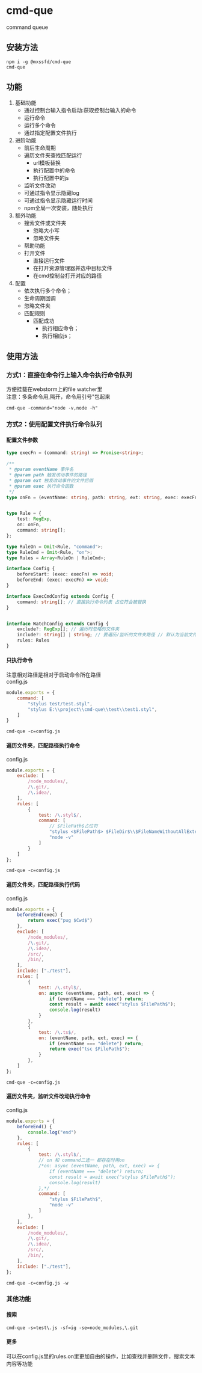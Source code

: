 # cmd-que

command queue

## 安装方法
```shell
npm i -g @mxssfd/cmd-que
cmd-que 
```
## 功能
1. 基础功能
    - 通过控制台输入指令启动:获取控制台输入的命令
    - 运行命令
    - 运行多个命令
    - 通过指定配置文件执行
1. 进阶功能
    - 前后生命周期
    - 遍历文件夹查找匹配运行
       - url模板替换
       - 执行配置中的命令
       - 执行配置中的js
    - 监听文件改动
    - 可通过指令显示隐藏log
    - 可通过指令显示隐藏运行时间
    - npm全局一次安装，随处执行
1. 额外功能
    - 搜索文件或文件夹
        - 忽略大小写
        - 忽略文件夹
    - 帮助功能
    - 打开文件
        - 直接运行文件
        - 在打开资源管理器并选中目标文件
        - 在cmd控制台打开对应的路径
1. 配置
    - 依次执行多个命令；
    - 生命周期回调
    - 忽略文件夹
    - 匹配规则
        - 匹配成功
            - 执行相应命令；
            - 执行相应js；
## 使用方法

### 方式1：直接在命令行上输入命令执行命令队列
方便挂载在webstorm上的file watcher里   
注意：多条命令用,隔开，命令用引号"包起来
```shell
cmd-que -command="node -v,node -h"
```
### 方式2：使用配置文件执行命令队列

#### 配置文件参数

```ts
type execFn = (command: string) => Promise<string>;

/**
 * @param eventName 事件名
 * @param path 触发改动事件的路径
 * @param ext 触发改动事件的文件后缀
 * @param exec 执行命令函数
 */
type onFn = (eventName: string, path: string, ext: string, exec: execFn) => Promise<void>


type Rule = {
    test: RegExp,
    on: onFn,
    command: string[];
};

type RuleOn = Omit<Rule, "command">;
type RuleCmd = Omit<Rule, "on">;
type Rules = Array<RuleOn | RuleCmd>;

interface Config {
    beforeStart: (exec: execFn) => void;
    beforeEnd: (exec: execFn) => void;
}

interface ExecCmdConfig extends Config {
    command: string[]; // 直接执行命令列表 占位符会被替换
}


interface WatchConfig extends Config {
    exclude?: RegExp[]; // 遍历时忽略的文件夹
    include?: string[] | string; // 要遍历/监听的文件夹路径 // 默认为当前文件夹
    rules: Rules
}
```

#### 只执行命令
注意相对路径是相对于启动命令所在路径   
config.js
```js
module.exports = {
    command: [
        "stylus test/test.styl",
        "stylus E:\\project\\cmd-que\\test\\test1.styl",
    ]
}
```

```shell
cmd-que -c=config.js
```
#### 遍历文件夹，匹配路径执行命令 
config.js
```js
module.exports = {
    exclude: [
        /node_modules/,
        /\.git/,
        /\.idea/,
    ],
    rules: [
        {
            test: /\.styl$/,
            command: [
                // $FilePath$占位符
                "stylus <$FilePath$> $FileDir$\\$FileNameWithoutAllExtensions$.wxss",
                "node -v"
            ]
        }
    ]
};
```
```shell
cmd-que -c=config.js
```

#### 遍历文件夹，匹配路径执行代码
config.js
```js
module.exports = {
    beforeEnd(exec) {
        return exec("pug $Cwd$")
    },
    exclude: [
        /node_modules/,
        /\.git/,
        /\.idea/,
        /src/,
        /bin/,
    ],
    include: ["./test"],
    rules: [
        {
            test: /\.styl$/,
            on: async (eventName, path, ext, exec) => {
                if (eventName === "delete") return;
                const result = await exec("stylus $FilePath$");
                console.log(result)
            }
        },
        {
            test: /\.ts$/,
            on: (eventName, path, ext, exec) => {
                if (eventName === "delete") return;
                return exec("tsc $FilePath$");
            }
        },
    ]
};
```
```shell
cmd-que -c=config.js
```

#### 遍历文件夹，监听文件改动执行命令
config.js
```js
module.exports = {
    beforeEnd() {
        console.log("end")
    },
    rules: [
        {
            test: /\.styl$/,
            // on 和 command二选一 都存在时用on
            /*on: async (eventName, path, ext, exec) => {
                if (eventName === "delete") return;
                const result = await exec("stylus $FilePath$");
                console.log(result)
            },*/
            command: [
                "stylus $FilePath$",
                "node -v"
            ]
        },
    ],
    exclude: [
        /node_modules/,
        /\.git/,
        /\.idea/,
        /src/,
        /bin/,
    ],
    include: ["./test"],
};
```
```shell
cmd-que -c=config.js -w
```

### 其他功能
#### 搜索
```shell
cmd-que -s=test\.js -sf=ig -se=node_modules,\.git
```
#### 更多
可以在config.js里的rules.on里更加自由的操作，比如查找并删除文件，搜索文本内容等功能